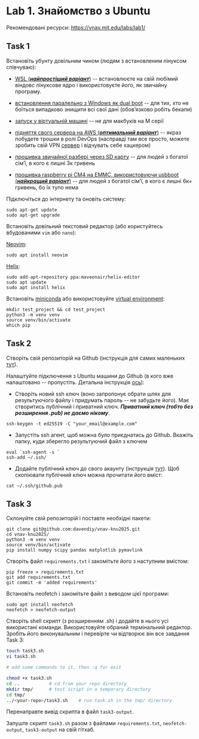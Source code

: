 
# Lab 1. Знайомство з Ubuntu

Рекомендовані ресурси: https://vnav.mit.edu/labs/lab1/


## Task 1 

Встановіть убунту довільним чином (людям з встановленим лінуксом співчуваю): 
- [WSL (***найпростіший варіант***)](https://github.com/davendiy/sage-labs2024) --
встановлюєте на свій любімий віндовс лінуксове ядро і використовуєте його, як звичайну програму.

- [встановлення паралельно з Windows як dual boot](https://itsfoss.com/install-ubuntu-1404-dual-boot-mode-windows-8-81-uefi/)
-- для тих, хто не боїться випадково знищити всі свої дані (обовʼязково робіть бекапи)

- [запуск у віртуальній машині](https://ubuntu.com/tutorials/how-to-run-ubuntu-desktop-on-a-virtual-machine-using-virtualbox#1-overview)
-- не для макбуків на M серії
- [підняття свого сервера на AWS (***оптимальний варіант***)](https://www.geeksforgeeks.org/devops/create-ubuntu-server-on-aws-ec2-instance/)
-- якраз побудете трошки в ролі DevOps (насправді там все просто, можете зробить свій VPN [сервер](https://www.youtube.com/watch?v=pwV2p-NReUg&t=685s) і відчувать себе хацкером)
- [прошивка звичайної разбері через SD карту](https://documentation.ubuntu.com/core/tutorials/try-pre-built-images/use-raspberry-pi-imager/index.html)
-- для людей з богатої сімʼї, в кого є лишні 3к гривень
- [прошивка raspberry pi CM4 на EMMC, використовуючи usbboot (***найкращий варіант***)](https://docs.kubesail.com/guides/pibox/rpiboot/)
-- для людей з богатої сімʼї, в кого є лишні 6к+ гривень, бо їх тупо нема 


Підключіться до інтернету та оновіть систему: 

```
sudo apt-get update 
sudo apt-get upgrade
```

Встановіть довільний текстовий редактор (або користуйтесь вбудованими `vim` або `nano`): 

[Neovim](https://neovim.io/):
```shell
sudo apt install neovim
```

[Helix](https://helix-editor.com/):
```shell
sudo add-apt-repository ppa:maveonair/helix-editor
sudo apt update
sudo apt install helix
```


Встановіть [miniconda](https://www.anaconda.com/docs/getting-started/miniconda/install)
або використовуйте [virtual environment](https://docs.python.org/3/library/venv.html): 

```shell
mkdir test_project && cd test_project 
python3 -m venv venv 
source venv/bin/activate
which pip
```



## Task 2

Створіть свій репозиторій на Github (інструкція для самих маленьких
[тут](https://github.com/davendiy/programming2023-course1/blob/main/materials/Github_pull_requests_230915_153422.pdf)).

Налаштуйте підключення з Ubuntu машини до Github (в кого вже налаштовано -- пропустіть.
Детальна інструкція [ось](https://docs.github.com/en/authentication/connecting-to-github-with-ssh/generating-a-new-ssh-key-and-adding-it-to-the-ssh-agent)):

- Cтворіть новий ssh ключ (воно запропонує обрати шлях для результуючого файлу і придумать пароль -- не забудьте його).
Має створитись публічний і приватний ключ. ***Приватний ключ (тобто без розширення .pub) не даємо нікому***.

```shell
ssh-keygen -t ed25519 -C "your_email@example.com"
```

- Запустіть ssh агент, щоб можна було приєднатись до Github. Вкажіть папку, куди зберегло результуючий файл з ключем

```shell
eval `ssh-agent -s `
ssh-add ~/.ssh/
```

- Додайте публічний ключ до свого акаунту
(інструкція [тут](https://docs.github.com/en/authentication/connecting-to-github-with-ssh/adding-a-new-ssh-key-to-your-github-account)).
Щоб скопіювати публічний ключ можна прочитати його вміст: 

```
cat ~/.ssh/github.pub
```


## Task 3

Склонуйте свій репозиторій і поставте необхідні пакети: 
```shell
git clone git@github.com:davendiy/vnav-knu2025.git
cd vnav-knu2025/ 
python3 -m venv venv
source venv/bin/activate
pip install numpy scipy pandas matplotlib pymavlink
```

Створіть файл `requirements.txt` і закомітьте його з наступним вмістом: 
```shell
pip freeze > requirements.txt
git add requirements.txt 
git commit -m 'added requirements'
```

Встановіть neofetch і закомітьте файл з виводом цієї програми: 
```
sudo apt install neofetch
neofetch > neofetch-output
```


Створіть shell скрипт (з розширенням .sh) і додайте в нього усі використані команди. Використовуйте обраний
термінальний редактор. Зробіть його виконувальним і перевірте чи відтворює він все завдання Task 3: 
```sh
touch task3.sh
vi task3.sh

# add some commands to it, then :q for exit 

chmod +x task3.sh
cd ..           # cd from your repo directory
mkdir tmp/      # test script in a temporary directory
cd tmp/
../<your-repo>/task3.sh    # run task.sh in the tmp/ directory 
```

Перенаправте вивід скрипта в файл `task3-output`.

Запуште скрипт `task3.sh` разом з файлами `requirements.txt`, `neofetch-output`, `task3-output` на свій гітхаб.

